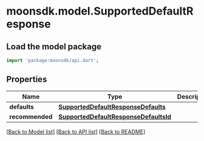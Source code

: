 # moonsdk.model.SupportedDefaultResponse

## Load the model package

```dart
import 'package:moonsdk/api.dart';
```

## Properties

| Name            | Type                                                                            | Description | Notes |
| --------------- | ------------------------------------------------------------------------------- | ----------- | ----- |
| **defaults**    | [**SupportedDefaultResponseDefaults**](supporteddefaultresponsedefaults.md)     |             |       |
| **recommended** | [**SupportedDefaultResponseDefaultsId**](supporteddefaultresponsedefaultsid.md) |             |       |

[\[Back to Model list\]](./#documentation-for-models) [\[Back to API list\]](./#documentation-for-api-endpoints) [\[Back to README\]](./)
